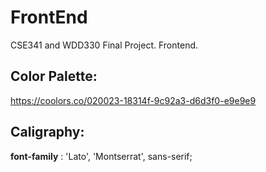 # FrontEnd
CSE341 and WDD330 Final Project. Frontend. 

## Color Palette:

https://coolors.co/020023-18314f-9c92a3-d6d3f0-e9e9e9


## Caligraphy:

**font-family** : 'Lato', 'Montserrat', sans-serif;

